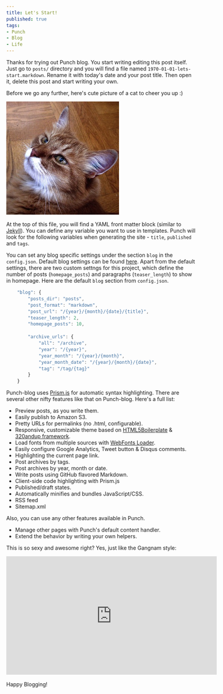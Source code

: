 ```yaml
--- 
title: Let's Start! 
published: true
tags:
- Punch 
- Blog 
- Life
---
```


Thanks for trying out Punch blog. You start writing editing this post itself. Just go to `posts/` directory and you will find a file named `1970-01-01-lets-start.markdown`. Rename it with today's date and your post title. Then open it, delete this post and start writing your own.

Before we go any further, here's cute picture of a cat to cheer you up :)

![cat](/img/cat.jpg)

At the top of this file, you will find a YAML front matter block (similar to [Jekyll](https://github.com/mojombo/jekyll)). You can define any variable you want to use in templates. Punch will look for the following variables when generating the site - `title`, `published` and `tags`.

You can set any blog specific settings under the section `blog` in the `config.json`. Default blog settings can be found [here](https://github.com/laktek/punch-blog-content-handler). Apart from the default settings, there are two custom settngs for this project, which define the number of posts (`homepage_posts`) and paragraphs (`teaser_length`) to show in homepage. Here are the default `blog` section from `config.json`.

```javascript
	"blog": {
		"posts_dir": "posts",
		"post_format": "markdown",	
		"post_url": "/{year}/{month}/{date}/{title}",
		"teaser_length": 2,
		"homepage_posts": 10,

		"archive_urls": {
			"all": "/archive",
			"year": "/{year}",
			"year_month": "/{year}/{month}",
			"year_month_date": "/{year}/{month}/{date}",
			"tag": "/tag/{tag}"
		}
	}
```

Punch-blog uses [Prism.js](http://prismjs.com/) for automatic syntax highlighting. There are several other nifty features like that on Punch-blog. Here's a full list: 

* Preview posts, as you write them.
* Easily publish to Amazon S3.
* Pretty URLs for permalinks (no .html, configurable).
* Responsive, customizable theme based on [HTML5Boilerplate](html5boilerplate.com) & [320andup framework](https://github.com/malarkey/320andup/).
* Load fonts from multiple sources with [WebFonts Loader](https://github.com/typekit/webfontloader).
* Easily configure Google Analytics, Tweet button & Disqus comments.
* Highlighting the current page link.
* Post archives by tags.
* Post archives by year, month or date.
* Write posts using GitHub flavored Markdown.
* Client-side code highlighting with Prism.js
* Published/draft states.
* Automatically minifies and bundles JavaScript/CSS.
* RSS feed 
* Sitemap.xml

Also, you can use any other features available in Punch.

* Manage other pages with Punch's default content handler.
* Extend the behavior by writing your own helpers.

This is so sexy and awesome right? Yes, just like the Gangnam style:

<iframe width="560" height="315" src="http://www.youtube.com/embed/9bZkp7q19f0" frameborder="0" allowfullscreen></iframe> 


Happy Blogging!
